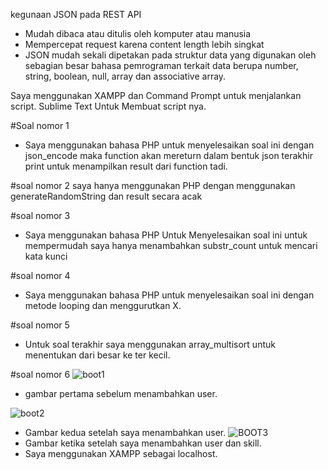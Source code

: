 kegunaan JSON pada REST API
- Mudah dibaca atau ditulis oleh komputer atau manusia
- Mempercepat request karena content length lebih singkat
- JSON mudah sekali dipetakan pada struktur data yang digunakan oleh sebagian besar bahasa pemrograman terkait data berupa number, string, boolean, null, array dan associative array.

Saya menggunakan XAMPP dan Command Prompt untuk menjalankan script.
Sublime Text Untuk Membuat script nya.


#Soal nomor 1
- Saya menggunakan bahasa PHP untuk menyelesaikan soal ini
dengan json_encode maka function akan mereturn dalam bentuk json
terakhir print untuk menampilkan result dari function tadi.

#soal nomor 2
saya hanya menggunakan PHP dengan menggunakan generateRandomString dan result secara acak

#soal nomor 3
- Saya menggunakan bahasa PHP Untuk Menyelesaikan soal ini
untuk mempermudah saya hanya menambahkan substr_count untuk mencari kata kunci

#soal nomor 4
- Saya menggunakan bahasa PHP untuk menyelesaikan soal ini
dengan metode looping dan menggurutkan X.

#soal nomor 5
- Untuk soal terakhir saya menggunakan array_multisort untuk menentukan dari besar ke ter kecil.

#soal nomor 6
![boot1](https://user-images.githubusercontent.com/25763905/57969840-69e93780-79a4-11e9-8f50-958305f5b697.PNG)
- gambar pertama sebelum menambahkan user.

![boot2](https://user-images.githubusercontent.com/25763905/57969220-e9740800-799e-11e9-8f86-d93acf2a79da.PNG)
- Gambar kedua setelah saya menambahkan user.
![BOOT3](https://user-images.githubusercontent.com/25763905/57969229-17f1e300-799f-11e9-9545-510ac8234d05.PNG)
- Gambar ketika setelah saya menambahkan user dan skill.
- Saya menggunakan XAMPP sebagai localhost.
